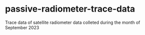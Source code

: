 # passive-radiometer-trace-data
Trace data of satellite radiometer data colleted during the month of September 2023 
